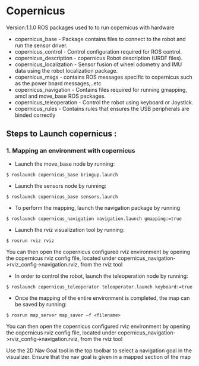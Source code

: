# Copernicus
Version:1.1.0
ROS packages used to to run copernicus with hardware

* copernicus_base - Package contains files to connect to the robot and run the sensor driver.
* copernicus_control - Control configuration required for ROS control.
* copernicus_description - copernicus Robot description (URDF files).
* copernicus_localization - Sensor fusion of wheel odometry and IMU data using the robot localization package.
* copernicus_msgs - contains ROS messages specific to copernicus such as the power board messages,..etc
* copernicus_navigation - Contains files required for running gmapping, amcl and move_base ROS packages.
* copernicus_teleoperation - Control the robot using keyboard or Joystick.
* copernicus_rules - Contains rules that ensures the USB peripherals are binded correctly

## Steps to Launch copernicus :

### 1. Mapping an environment with copernicus
* Launch the move_base node by running:   
```
$ roslaunch copernicus_base bringup.launch   
```
* Launch the sensors node by running:    
```
$ roslaunch copernicus_base sensors.launch   
```
* To perform the mapping, launch the navigation package by running   
```
$ roslaunch copernicus_navigation navigation.launch gmapping:=true  
```
* Launch the rviz visualization tool by running:   
```
$ rosrun rviz rviz  
```
You can then open the copernicus configured rviz environment by opening the copernicus rviz config file, located under copernicus_navigation->rviz_config->navigation.rviz, from the rviz tool

* In order to control the robot, launch the teleoperation node by running:     
```
$ roslaunch copernicus_teleoperator teleoperator.launch keyboard:=true
```

* Once the mapping of the entire environment is completed, the map can be saved by running:     
```
$ rosrun map_server map_saver –f <filename>
```

You can then open the copernicus configured rviz environment by opening the copernicus rviz config file, located under copernicus_navigation->rviz_config->navigation.rviz, from the rviz tool

Use the 2D Nav Goal tool in the top toolbar to select a navigation goal in the visualizer. Ensure that the nav goal is given in a mapped section of the map
